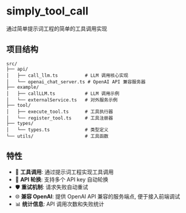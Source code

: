 # simply_tool_call

通过简单提示词工程的简单的工具调用实现

## 项目结构

```
src/
├── api/
│   ├── call_llm.ts          # LLM 调用核心实现
│   └── openai_chat_server.ts # OpenAI API 兼容服务器
├── example/
│   ├── callLLM.ts           # LLM 调用示例
│   └── externalService.ts   # 对外服务示例
├── tool/
│   ├── execute_tool.ts      # 工具执行器
│   └── register_tool.ts     # 工具注册器
├── types/
│   └── types.ts             # 类型定义
└── utils/                   # 工具函数
```

## 特性

- 🔧 **工具调用**: 通过提示词工程实现工具调用
- 🔄 **API 轮换**: 支持多个 API key 自动轮换
- 🛡️ **重试机制**: 请求失败自动重试
- 🌐 **兼容 OpenAI**: 提供 OpenAI API 兼容的服务端点, 便于接入前端调试
- 📊 **统计信息**: API 调用次数和失败统计